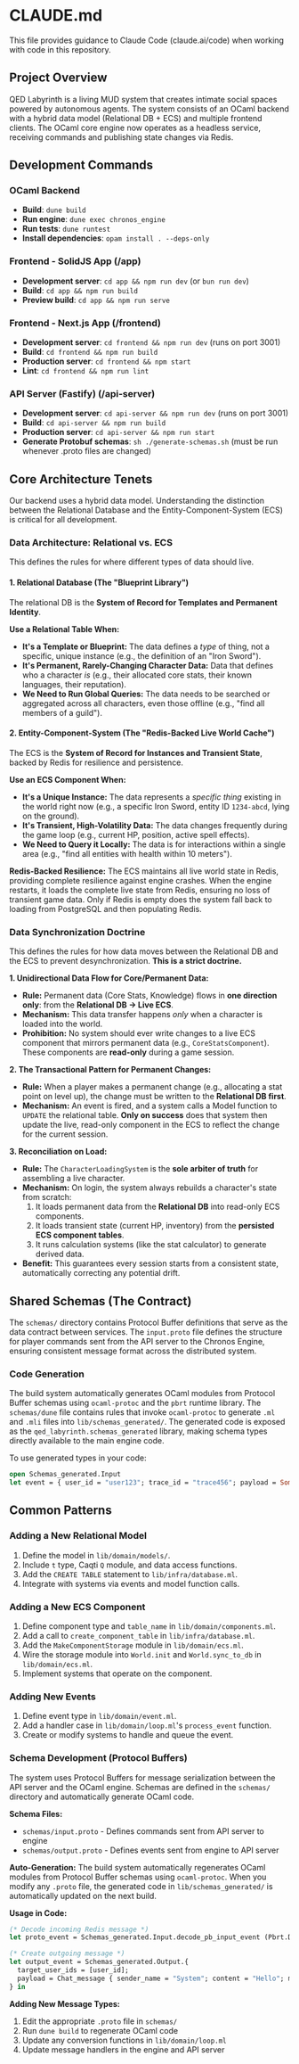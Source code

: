 # CLAUDE.md

This file provides guidance to Claude Code (claude.ai/code) when working with code in this repository.

## Project Overview

QED Labyrinth is a living MUD system that creates intimate social spaces powered by autonomous agents. The system consists of an OCaml backend with a hybrid data model (Relational DB + ECS) and multiple frontend clients. The OCaml core engine now operates as a headless service, receiving commands and publishing state changes via Redis.

## Development Commands

### OCaml Backend
- **Build**: `dune build`
- **Run engine**: `dune exec chronos_engine`
- **Run tests**: `dune runtest`
- **Install dependencies**: `opam install . --deps-only`

### Frontend - SolidJS App (/app)
- **Development server**: `cd app && npm run dev` (or `bun run dev`)
- **Build**: `cd app && npm run build`
- **Preview build**: `cd app && npm run serve`

### Frontend - Next.js App (/frontend)
- **Development server**: `cd frontend && npm run dev` (runs on port 3001)
- **Build**: `cd frontend && npm run build`
- **Production server**: `cd frontend && npm start`
- **Lint**: `cd frontend && npm run lint`

### API Server (Fastify) (/api-server)
- **Development server**: `cd api-server && npm run dev` (runs on port 3001)
- **Build**: `cd api-server && npm run build`
- **Production server**: `cd api-server && npm run start`
- **Generate Protobuf schemas**: `sh ./generate-schemas.sh` (must be run whenever .proto files are changed)

## Core Architecture Tenets

Our backend uses a hybrid data model. Understanding the distinction between the Relational Database and the Entity-Component-System (ECS) is critical for all development.

### Data Architecture: Relational vs. ECS

This defines the rules for where different types of data should live.

#### **1. Relational Database (The "Blueprint Library")**
The relational DB is the **System of Record for Templates and Permanent Identity**.

**Use a Relational Table When:**
*   **It's a Template or Blueprint:** The data defines a *type* of thing, not a specific, unique instance (e.g., the definition of an "Iron Sword").
*   **It's Permanent, Rarely-Changing Character Data:** Data that defines who a character *is* (e.g., their allocated core stats, their known languages, their reputation).
*   **We Need to Run Global Queries:** The data needs to be searched or aggregated across all characters, even those offline (e.g., "find all members of a guild").

#### **2. Entity-Component-System (The "Redis-Backed Live World Cache")**
The ECS is the **System of Record for Instances and Transient State**, backed by Redis for resilience and persistence.

**Use an ECS Component When:**
*   **It's a Unique Instance:** The data represents a *specific thing* existing in the world right now (e.g., a specific Iron Sword, entity ID `1234-abcd`, lying on the ground).
*   **It's Transient, High-Volatility Data:** The data changes frequently during the game loop (e.g., current HP, position, active spell effects).
*   **We Need to Query it Locally:** The data is for interactions within a single area (e.g., "find all entities with health within 10 meters").

**Redis-Backed Resilience:** The ECS maintains all live world state in Redis, providing complete resilience against engine crashes. When the engine restarts, it loads the complete live state from Redis, ensuring no loss of transient game data. Only if Redis is empty does the system fall back to loading from PostgreSQL and then populating Redis.

### Data Synchronization Doctrine

This defines the rules for how data moves between the Relational DB and the ECS to prevent desynchronization. **This is a strict doctrine.**

**1. Unidirectional Data Flow for Core/Permanent Data:**
*   **Rule:** Permanent data (Core Stats, Knowledge) flows in **one direction only**: from the **Relational DB -> Live ECS**.
*   **Mechanism:** This data transfer happens *only* when a character is loaded into the world.
*   **Prohibition:** No system should ever write changes to a live ECS component that mirrors permanent data (e.g., `CoreStatsComponent`). These components are **read-only** during a game session.

**2. The Transactional Pattern for Permanent Changes:**
*   **Rule:** When a player makes a permanent change (e.g., allocating a stat point on level up), the change must be written to the **Relational DB first**.
*   **Mechanism:** An event is fired, and a system calls a Model function to `UPDATE` the relational table. **Only on success** does that system then update the live, read-only component in the ECS to reflect the change for the current session.

**3. Reconciliation on Load:**
*   **Rule:** The `CharacterLoadingSystem` is the **sole arbiter of truth** for assembling a live character.
*   **Mechanism:** On login, the system always rebuilds a character's state from scratch:
    1.  It loads permanent data from the **Relational DB** into read-only ECS components.
    2.  It loads transient state (current HP, inventory) from the **persisted ECS component tables**.
    3.  It runs calculation systems (like the stat calculator) to generate derived data.
*   **Benefit:** This guarantees every session starts from a consistent state, automatically correcting any potential drift.

## Shared Schemas (The Contract)

The `schemas/` directory contains Protocol Buffer definitions that serve as the data contract between services. The `input.proto` file defines the structure for player commands sent from the API server to the Chronos Engine, ensuring consistent message format across the distributed system.

### Code Generation

The build system automatically generates OCaml modules from Protocol Buffer schemas using `ocaml-protoc` and the `pbrt` runtime library. The `schemas/dune` file contains rules that invoke `ocaml-protoc` to generate `.ml` and `.mli` files into `lib/schemas_generated/`. The generated code is exposed as the `qed_labyrinth.schemas_generated` library, making schema types directly available to the main engine code.

To use generated types in your code:
```ocaml
open Schemas_generated.Input
let event = { user_id = "user123"; trace_id = "trace456"; payload = Some (Move { direction = North }) }
```

## Common Patterns

### Adding a New Relational Model
1.  Define the model in `lib/domain/models/`.
2.  Include `t` type, Caqti `Q` module, and data access functions.
3.  Add the `CREATE TABLE` statement to `lib/infra/database.ml`.
4.  Integrate with systems via events and model function calls.

### Adding a New ECS Component
1.  Define component type and `table_name` in `lib/domain/components.ml`.
2.  Add a call to `create_component_table` in `lib/infra/database.ml`.
3.  Add the `MakeComponentStorage` module in `lib/domain/ecs.ml`.
4.  Wire the storage module into `World.init` and `World.sync_to_db` in `lib/domain/ecs.ml`.
5.  Implement systems that operate on the component.

### Adding New Events
1.  Define event type in `lib/domain/event.ml`.
2.  Add a handler case in `lib/domain/loop.ml`'s `process_event` function.
3.  Create or modify systems to handle and queue the event.

### Schema Development (Protocol Buffers)
The system uses Protocol Buffers for message serialization between the API server and the OCaml engine. Schemas are defined in the `schemas/` directory and automatically generate OCaml code.

**Schema Files:**
- `schemas/input.proto` - Defines commands sent from API server to engine
- `schemas/output.proto` - Defines events sent from engine to API server

**Auto-Generation:**
The build system automatically regenerates OCaml modules from Protocol Buffer schemas using `ocaml-protoc`. When you modify any `.proto` file, the generated code in `lib/schemas_generated/` is automatically updated on the next build.

**Usage in Code:**
```ocaml
(* Decode incoming Redis message *)
let proto_event = Schemas_generated.Input.decode_pb_input_event (Pbrt.Decoder.of_string message_content) in

(* Create outgoing message *)
let output_event = Schemas_generated.Output.{
  target_user_ids = [user_id];
  payload = Chat_message { sender_name = "System"; content = "Hello"; message_type = "System" };
} in
```

**Adding New Message Types:**
1. Edit the appropriate `.proto` file in `schemas/`
2. Run `dune build` to regenerate OCaml code
3. Update any conversion functions in `lib/domain/loop.ml`
4. Update message handlers in the engine and API server